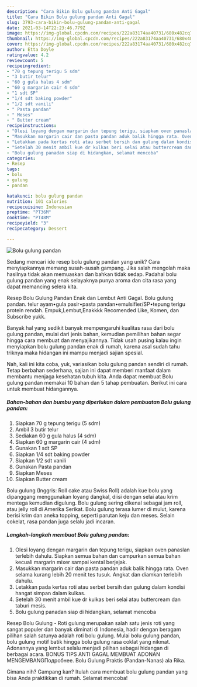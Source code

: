 ```yaml
---
description: "Cara Bikin Bolu gulung pandan Anti Gagal"
title: "Cara Bikin Bolu gulung pandan Anti Gagal"
slug: 3793-cara-bikin-bolu-gulung-pandan-anti-gagal
date: 2021-03-14T22:23:46.779Z
image: https://img-global.cpcdn.com/recipes/222a83174aa40731/680x482cq70/bolu-gulung-pandan-foto-resep-utama.jpg
thumbnail: https://img-global.cpcdn.com/recipes/222a83174aa40731/680x482cq70/bolu-gulung-pandan-foto-resep-utama.jpg
cover: https://img-global.cpcdn.com/recipes/222a83174aa40731/680x482cq70/bolu-gulung-pandan-foto-resep-utama.jpg
author: Etta Doyle
ratingvalue: 4.2
reviewcount: 5
recipeingredient:
- "70 g tepung terigu 5 sdm"
- "3 butir telur"
- "60 g gula halus 4 sdm"
- "60 g margarin cair 4 sdm"
- "1 sdt SP"
- "1/4 sdt baking powder"
- "1/2 sdt vanili"
- " Pasta pandan"
- " Meses"
- " Butter cream"
recipeinstructions:
- "Olesi loyang dengan margarin dan tepung terigu, siapkan oven panaslan terlebih dahulu. Siapkan semua bahan dan campurkan semua bahan kecuali margarin mixer sampai kental berjejak."
- "Masukkan margarin cair dan pasta pandan aduk balik hingga rata. Oven selama kurang lebih 20 menit tes tusuk. Angkat dan diamkan terlebih dahulu."
- "Letakkan pada kertas roti atau serbet bersih dan gulung dalam kondisi hangat simpan dalam kulkas."
- "Setelah 30 menit ambil kue dr kulkas beri selai atau buttercream dan taburi mesis."
- "Bolu gulung panadan siap di hidangkan, selamat mencoba"
categories:
- Resep
tags:
- bolu
- gulung
- pandan

katakunci: bolu gulung pandan 
nutrition: 101 calories
recipecuisine: Indonesian
preptime: "PT36M"
cooktime: "PT48M"
recipeyield: "3"
recipecategory: Dessert

---
```



![Bolu gulung pandan](https://img-global.cpcdn.com/recipes/222a83174aa40731/680x482cq70/bolu-gulung-pandan-foto-resep-utama.jpg)

Sedang mencari ide resep bolu gulung pandan yang unik? Cara menyiapkannya memang susah-susah gampang. Jika salah mengolah maka hasilnya tidak akan memuaskan dan bahkan tidak sedap. Padahal bolu gulung pandan yang enak selayaknya punya aroma dan cita rasa yang dapat memancing selera kita.

Resep Bolu Gulung Pandan Enak dan Lembut Anti Gagal. Bolu gulung pandan. telur ayam•gula pasir•pasta pandan•emulsifier/SP•tepung terigu protein rendah. Empuk,Lembut,Enakkkk Recomended Like, Komen, dan Subscribe yukk.

Banyak hal yang sedikit banyak mempengaruhi kualitas rasa dari bolu gulung pandan, mulai dari jenis bahan, kemudian pemilihan bahan segar hingga cara membuat dan menyajikannya. Tidak usah pusing kalau ingin menyiapkan bolu gulung pandan enak di rumah, karena asal sudah tahu triknya maka hidangan ini mampu menjadi sajian spesial.


Nah, kali ini kita coba, yuk, variasikan bolu gulung pandan sendiri di rumah. Tetap berbahan sederhana, sajian ini dapat memberi manfaat dalam membantu menjaga kesehatan tubuh kita. Anda dapat membuat Bolu gulung pandan memakai 10 bahan dan 5 tahap pembuatan. Berikut ini cara untuk membuat hidangannya.

<!--inarticleads1-->

##### Bahan-bahan dan bumbu yang diperlukan dalam pembuatan Bolu gulung pandan:

1. Siapkan 70 g tepung terigu (5 sdm)
1. Ambil 3 butir telur
1. Sediakan 60 g gula halus (4 sdm)
1. Siapkan 60 g margarin cair (4 sdm)
1. Gunakan 1 sdt SP
1. Siapkan 1/4 sdt baking powder
1. Siapkan 1/2 sdt vanili
1. Gunakan  Pasta pandan
1. Siapkan  Meses
1. Siapkan  Butter cream


Bolu gulung (Inggris: Roll cake atau Swiss Roll) adalah kue bolu yang dipanggang menggunakan loyang dangkal, diisi dengan selai atau krim mentega kemudian digulung. Bolu gulung sering dikenal sebagai jam roll, atau jelly roll di Amerika Serikat. Bolu gulung terasa lumer di mulut, karena berisi krim dan aneka topping, seperti parutan keju dan meses. Selain cokelat, rasa pandan juga selalu jadi incaran. 

<!--inarticleads2-->

##### Langkah-langkah membuat Bolu gulung pandan:

1. Olesi loyang dengan margarin dan tepung terigu, siapkan oven panaslan terlebih dahulu. Siapkan semua bahan dan campurkan semua bahan kecuali margarin mixer sampai kental berjejak.
1. Masukkan margarin cair dan pasta pandan aduk balik hingga rata. Oven selama kurang lebih 20 menit tes tusuk. Angkat dan diamkan terlebih dahulu.
1. Letakkan pada kertas roti atau serbet bersih dan gulung dalam kondisi hangat simpan dalam kulkas.
1. Setelah 30 menit ambil kue dr kulkas beri selai atau buttercream dan taburi mesis.
1. Bolu gulung panadan siap di hidangkan, selamat mencoba


Resep Bolu Gulung - Roti gulung merupakan salah satu jenis roti yang sangat populer dan banyak diminati di Indonesia, hadir dengan beragam pilihan salah satunya adalah roti bolu gulung. Mulai bolu gulung pandan, bolu gulung motif batik hingga bolu gulung rasa coklat yang nikmat. Adonannya yang lembut selalu menjadi pilihan sebagai hidangan di berbagai acara. BONUS TIPS ANTI GAGAL MEMBUAT ADONAN MENGEMBANGПодробнее. Bolu Gulung Praktis (Pandan-Nanas) ala Rika. 

Gimana nih? Gampang kan? Itulah cara membuat bolu gulung pandan yang bisa Anda praktikkan di rumah. Selamat mencoba!

